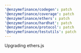 ```yaml
---
'@enzymefinance/codegen': patch
'@enzymefinance/coverage': patch
'@enzymefinance/ethers': patch
'@enzymefinance/hardhat': patch
'@enzymefinance/protocol': patch
'@enzymefinance/testutils': patch
---
```


Upgrading ethers.js
